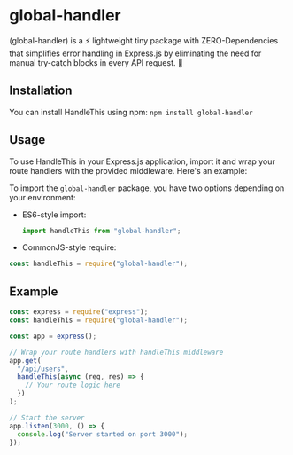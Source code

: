 # global-handler

(global-handler) is a ⚡️ lightweight tiny package with ZERO-Dependencies that simplifies error handling in Express.js by eliminating the need for manual try-catch blocks in every API request. 🚀

## Installation

You can install HandleThis using npm:
`npm install global-handler`

## Usage

To use HandleThis in your Express.js application, import it and wrap your route handlers with the provided middleware. Here's an example:

To import the `global-handler` package, you have two options depending on your environment:

- ES6-style import:

  ```javascript
  import handleThis from "global-handler";
  ```

- CommonJS-style require:

```javascript
const handleThis = require("global-handler");
```

## Example

```javascript
const express = require("express");
const handleThis = require("global-handler");

const app = express();

// Wrap your route handlers with handleThis middleware
app.get(
  "/api/users",
  handleThis(async (req, res) => {
    // Your route logic here
  })
);

// Start the server
app.listen(3000, () => {
  console.log("Server started on port 3000");
});
```
